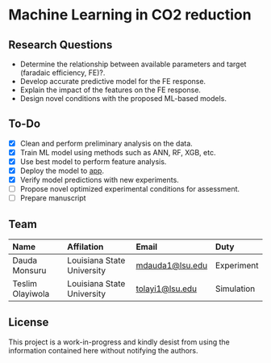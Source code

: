 # Machine Learning in CO2 reduction

## Research Questions
- Determine the relationship between available parameters and target (faradaic efficiency, FE)?.
- Develop accurate predictive model for the FE response.
- Explain the impact of the features on the FE response.
- Design novel conditions with the proposed ML-based models.

## To-Do
- [x] Clean and perform preliminary analysis on the data. 
- [x] Train ML model using methods such as ANN, RF, XGB, etc.
- [x] Use best model to perform feature analysis.
- [x] Deploy the model to [app](https://reductelectro.streamlit.app).
- [x] Verify model predictions with new experiments.
- [ ] Propose novel optimized experimental conditions for assessment.
- [ ] Prepare manuscript

## Team 
| Name | Affilation | Email | Duty
| :-- | :-- | :-- | :-- | 
| Dauda Monsuru | Louisiana State University | mdauda1@lsu.edu| Experiment |
| Teslim Olayiwola | Louisiana State University | tolayi1@lsu.edu | Simulation |

## License

This project is a work-in-progress and kindly desist from using the information contained here without notifying the authors.
